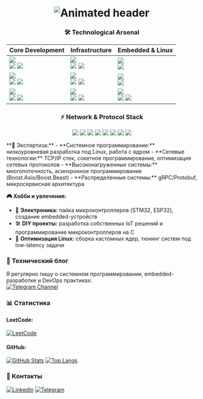 <h1 align="center">
  <img src="https://readme-typing-svg.demolab.com?font=Fira+Code&weight=600&size=26&duration=2800&pause=1000&color=38BCF7&center=true&vCenter=true&width=650&lines=%F0%9F%91%8B+Hello+World!+I'm+C%2B%2B+Backend+Engineer;%F0%9F%92%BB+System+Programming+%7C+Linux+Kernel+%7C+DevOps;%F0%9F%93%81+Network+Architect+%7C+gRPC+Expert+%7C+Embedded+Hobbyist" alt="Animated header" />
</h1>

<div align="center">
  
### **🛠️ Technological Arsenal**  
  
| Core Development     | Infrastructure      | Embedded & Linux     |
|----------------------|---------------------|----------------------|
| ![](https://img.shields.io/badge/C++-00599C?style=for-the-badge&logo=cplusplus&logoColor=white) <br> ![](https://img.shields.io/badge/C++17-00427E?style=flat) ![](https://img.shields.io/badge/C++20-00599C?style=flat) | ![](https://img.shields.io/badge/Docker-2496ED?style=for-the-badge&logo=docker&logoColor=white) <br> ![](https://img.shields.io/badge/Containerd-575757?style=flat) ![](https://img.shields.io/badge/runc-575757?style=flat) | ![](https://img.shields.io/badge/Arch_Linux-1793D1?style=for-the-badge&logo=archlinux&logoColor=white) <br> ![](https://img.shields.io/badge/Custom_Kernels-FF6600?style=flat) |
| ![](https://img.shields.io/badge/Python-3776AB?style=for-the-badge&logo=python&logoColor=white) <br> ![](https://img.shields.io/badge/Flask-000000?style=flat) ![](https://img.shields.io/badge/Asyncio-3776AB?style=flat) | ![](https://img.shields.io/badge/Kubernetes-326CE5?style=for-the-badge&logo=kubernetes&logoColor=white) <br> ![](https://img.shields.io/badge/Helm-0F1689?style=flat) ![](https://img.shields.io/badge/Operators-326CE5?style=flat) | ![](https://img.shields.io/badge/STM32-03234B?style=for-the-badge&logo=stmicroelectronics&logoColor=white) <br> ![](https://img.shields.io/badge/ESP32-E7352C?style=flat) |
| ![](https://img.shields.io/badge/Bash-4EAA25?style=for-the-badge&logo=gnubash&logoColor=white) <br> ![](https://img.shields.io/badge/Syscalls-4EAA25?style=flat) ![](https://img.shields.io/badge/CLI_Tools-4EAA25?style=flat) | ![](https://img.shields.io/badge/Prometheus-E6522C?style=for-the-badge&logo=prometheus&logoColor=white) <br> ![](https://img.shields.io/badge/Grafana-F46800?style=flat) ![](https://img.shields.io/badge/Alertmanager-E6522C?style=flat) | ![](https://img.shields.io/badge/Electronics-8C8C8C?style=for-the-badge&logo=circuitverse&logoColor=white) <br> ![](https://img.shields.io/badge/Soldering-8C8C8C?style=flat) ![](https://img.shields.io/badge/IoT-8C8C8C?style=flat) |

### **⚡ Network & Protocol Stack**
![](https://img.shields.io/badge/gRPC-4285F4?style=flat-square&logo=google&logoColor=white)
![](https://img.shields.io/badge/Protobuf-4A154B?style=flat-square&logo=protobuf&logoColor=white)
![](https://img.shields.io/badge/TCP_IP-FF6C37?style=flat-square)
![](https://img.shields.io/badge/UDP-2CA5E0?style=flat-square)
![](https://img.shields.io/badge/HTTP2-00979D?style=flat-square&logo=http2&logoColor=white)
![](https://img.shields.io/badge/WebSockets-010101?style=flat-square)
![](https://img.shields.io/badge/REST-005571?style=flat-square)
![](https://img.shields.io/badge/Boost.Asio-00599C?style=flat-square)

</div>
**🚀 Экспертиза:**
- **Системное программирование:** низкоуровневая разработка под Linux, работа с ядром
- **Сетевые технологии:** TCP/IP стек, сокетное программирование, оптимизация сетевых протоколов
- **Высоконагруженные системы:** многопоточность, асинхронное программирование (Boost.Asio/Boost.Beast)
- **Распределенные системы:** gRPC/Protobuf, микросервисная архитектура

**🎮 Хобби и увлечения:**
- 🔌 **Электроника:** пайка микроконтроллеров (STM32, ESP32), создание embedded-устройств
- 🛠️ **DIY проекты:** разработка собственных IoT решений и программирование микроконтроллеров на С
- 🐧 **Оптимизация Linux:** сборка кастомных ядер, тюнинг систем под low-latency задачи

### 📝 Технический блог
Я регулярно пишу о системном программировании, embedded-разработке и DevOps практиках:  
[![Telegram Channel](https://img.shields.io/badge/Мой_Блог_в_Telegram-26A5E4?style=flat&logo=telegram&logoColor=white)](https://t.me/ars1ksarch)

### 📊 Статистика

#### LeetCode:
[![LeetCode](https://leetcard.jacoblin.cool/ars1ks?theme=dark)](https://leetcode.com/ars1ks/)

#### GitHub:
[![GitHub Stats](https://github-readme-stats.vercel.app/api?username=ars1ks&show_icons=true&theme=radical)](https://github.com/ars1ks)
[![Top Langs](https://github-readme-stats.vercel.app/api/top-langs/?username=ars1ks&layout=compact&theme=radical)](https://github.com/ars1ks)

### 🔗 Контакты
[![LinkedIn](https://img.shields.io/badge/LinkedIn-0A66C2?style=flat&logo=linkedin&logoColor=white)](ваша_ссылка)
[![Telegram](https://img.shields.io/badge/Telegram-26A5E4?style=flat&logo=telegram&logoColor=white)](ваша_ссылка)
